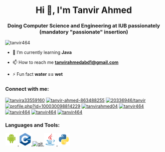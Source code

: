 <h1 align="center">Hi 👋, I'm Tanvir Ahmed</h1>
<h3 align="center">Doing Computer Science and Engineering at IUB passionately (mandatory "passionate" insertion)</h3>

<p align="left"> <img src="https://komarev.com/ghpvc/?username=tanvir464&label=Profile%20views&color=0e75b6&style=flat" alt="tanvir464" /> </p>

- 🌱 I’m currently learning **Java**

- 📫 How to reach me **tanvirahmedabd1@gmail.com**

- ⚡ Fun fact **water == wet**

<h3 align="left">Connect with me:</h3>
<p align="left">
<a href="https://twitter.com/tanvira33559160" target="blank"><img align="center" src="https://raw.githubusercontent.com/rahuldkjain/github-profile-readme-generator/master/src/images/icons/Social/twitter.svg" alt="tanvira33559160" height="30" width="40" /></a>
<a href="https://linkedin.com/in/tanvir-ahmed-863488255" target="blank"><img align="center" src="https://raw.githubusercontent.com/rahuldkjain/github-profile-readme-generator/master/src/images/icons/Social/linked-in-alt.svg" alt="tanvir-ahmed-863488255" height="30" width="40" /></a>
<a href="https://stackoverflow.com/users/20336946/tanvir" target="blank"><img align="center" src="https://raw.githubusercontent.com/rahuldkjain/github-profile-readme-generator/master/src/images/icons/Social/stack-overflow.svg" alt="20336946/tanvir" height="30" width="40" /></a>
<a href="https://fb.com/profile.php?id=100030098814229" target="blank"><img align="center" src="https://raw.githubusercontent.com/rahuldkjain/github-profile-readme-generator/master/src/images/icons/Social/facebook.svg" alt="profile.php?id=100030098814229" height="30" width="40" /></a>
<a href="https://instagram.com/tanvirahmed04" target="blank"><img align="center" src="https://raw.githubusercontent.com/rahuldkjain/github-profile-readme-generator/master/src/images/icons/Social/instagram.svg" alt="tanvirahmed04" height="30" width="40" /></a>
<a href="https://www.codechef.com/users/tanvir464" target="blank"><img align="center" src="https://cdn.jsdelivr.net/npm/simple-icons@3.1.0/icons/codechef.svg" alt="tanvir464" height="30" width="40" /></a>
<a href="https://www.hackerrank.com/tanvir464" target="blank"><img align="center" src="https://raw.githubusercontent.com/rahuldkjain/github-profile-readme-generator/master/src/images/icons/Social/hackerrank.svg" alt="tanvir464" height="30" width="40" /></a>
<a href="https://codeforces.com/profile/tanvir464" target="blank"><img align="center" src="https://raw.githubusercontent.com/rahuldkjain/github-profile-readme-generator/master/src/images/icons/Social/codeforces.svg" alt="tanvir464" height="30" width="40" /></a>
<a href="https://www.leetcode.com/tanvir464" target="blank"><img align="center" src="https://raw.githubusercontent.com/rahuldkjain/github-profile-readme-generator/master/src/images/icons/Social/leet-code.svg" alt="tanvir464" height="30" width="40" /></a>
</p>

<h3 align="left">Languages and Tools:</h3>
<p align="left"> <a href="https://developer.android.com" target="_blank" rel="noreferrer"> <img src="https://raw.githubusercontent.com/devicons/devicon/master/icons/android/android-original-wordmark.svg" alt="android" width="40" height="40"/> </a> <a href="https://www.w3schools.com/cpp/" target="_blank" rel="noreferrer"> <img src="https://raw.githubusercontent.com/devicons/devicon/master/icons/cplusplus/cplusplus-original.svg" alt="cplusplus" width="40" height="40"/> </a> <a href="https://git-scm.com/" target="_blank" rel="noreferrer"> <img src="https://www.vectorlogo.zone/logos/git-scm/git-scm-icon.svg" alt="git" width="40" height="40"/> </a> <a href="https://www.java.com" target="_blank" rel="noreferrer"> <img src="https://raw.githubusercontent.com/devicons/devicon/master/icons/java/java-original.svg" alt="java" width="40" height="40"/> </a> <a href="https://www.python.org" target="_blank" rel="noreferrer"> <img src="https://raw.githubusercontent.com/devicons/devicon/master/icons/python/python-original.svg" alt="python" width="40" height="40"/> </a> </p>
